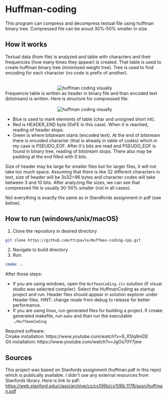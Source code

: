 # Huffman-coding
This program can compress and decompress textual file using huffman binary tree. Compressed file can be aroud 30%-50% smaller in size.
## How it works

Textual data (from file) is analyzed and table with characters and their frequencies (how many times they appear) is created. That table is used to create huffman binary tree (minimized weight tree). Tree is used to find encoding for each character (no code is prefix of another).
<div align="center">
 <br>
    <img src="https://github.com/user-attachments/assets/2dce8bcc-fab4-4f82-a048-34e1d8848a0f" alt="huffman coding visually">
</div>
Frequencie table is written as header in binary file and than encoded text (bitstream) is written. Here is structure for compressed file: 

<div align="center">
 <br>
    <img src="https://github.com/user-attachments/assets/e212fbe6-fbb3-4051-bcc3-1083a43cec8a" alt="huffman coding visually">
 <br>
</div>

- Blue is used to mark elements of table (char and unsigned short int).
- Red is HEADER_END byte (0xFE in this case). When it is reached, reading of header stops.
- Green is where bitstream starts (encoded text). At the end of bitstream there is encoded character (that is already in table of codes) which in my case is PSEUDO_EOF. After it's bits are read and PSEUDO_EOF is found in binary tree, reading of bitstream stops. There also may be padding at the end filled with 0 bits.

Size of header may be large for smaller files but for larger files, it will not take too much space. Assuming that there is like 32 different characters in text, size of header will be 3x32=96 bytes and character codes will take between 3 and 10 bits. After analyzing file sizes, we can see that compressed file is usually 30-50% smaller (not in all cases).

Not everything is exactly the same as in Standfords assignment in pdf (see below).
## How to run (windows/unix/macOS)

1) Clone the repository in desired directory
 ```bash
 git clone https://github.com/ttcpavle/Huffman-coding-cpp.git
 ```
2) Navigate to build directory
3) Run:
```bash
cmake ..
```

After those steps:
- If you are using windows, open the `HuffmanCoding.sln` solution (if visual studio was selected compiler). Select the HuffmanCoding as startup project and run. Header files should appear in solution explorer under Header files. HINT: change mode from debug to release for better performance.
- If you are using linux, run generated files for building a project. If cmake generated makefile, run `make` and than run the executable `./HuffmanCoding`
<p>
Required software: <br>
Cmake installation: https://www.youtube.com/watch?v=8_X5Iq9niDE <br>
Git installation: https://www.youtube.com/watch?v=JgOs70Y7jew <br>
</p>

## Sources
This project was based on Stanfords assignment (huffman.pdf in this repo) which is publically available. I didn't use any external resources from Stanfords library. Here is link to pdf: https://web.stanford.edu/class/archive/cs/cs106b/cs106b.1178/assn/huffman.pdf

